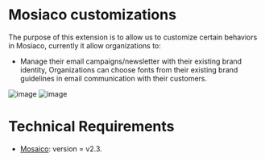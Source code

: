 # Mosiaco customizations

The purpose of this extension is to allow us to customize certain behaviors in Mosiaco, currently it allow organizations to:

- Manage their email campaigns/newsletter with their existing brand identity, Organizations can choose fonts from their existing brand guidelines in email communication with their customers.

![image](https://user-images.githubusercontent.com/85277674/135656194-c1bd82d4-b36a-44ca-9a1b-9fdd73edff04.png)
![image](https://user-images.githubusercontent.com/85277674/135548502-b5ca73d3-abe9-412d-a62a-f2bb9ba06c74.png)


# Technical Requirements
* [Mosaico](https://github.com/veda-consulting-company/uk.co.vedaconsulting.mosaico): version = v2.3.